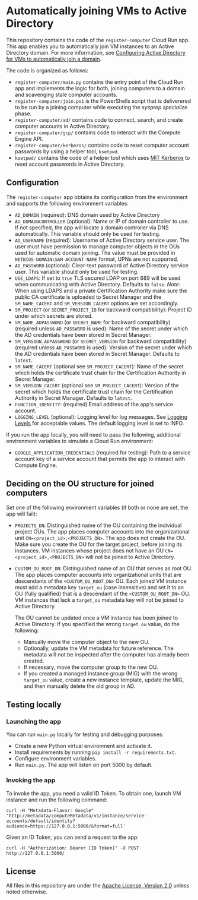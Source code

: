 # Automatically joining VMs to Active Directory

This repository contains the code of the `register-computer` Cloud Run app. This app enables you
to automatically join VM instances to an Active Directory domain. For more information,
see [Configuring Active Directory for VMs to automatically join a domain](https://cloud.google.com/solutions/configuring-active-directory-for-vms-to-automatically-join-the-domain).

The code is organized as follows:

* `register-computer/main.py` contains the entry point of the Cloud Run app and implements the
   logic for both, joining computers to a domain and scavenging stale computer accounts.
* `register-computer/join.ps1` is the PowerShells script that is deliverered to be run by a
   joining computer while executing the _sysprep specialize_ phase.
* `register-computer/ad/` contains code to connect, search, and create computer accounts in
   Active Directory.
* `register-computer/gcp/` contains code to interact with the Compute Engine API.
* `register-computer/kerberos/` contains code to reset computer account passwords by using a
   helper tool, `ksetpwd`.
* `ksetpwd/` contains the code of a helper tool which uses [MIT Kerberos](https://web.mit.edu/kerberos/)
  to reset account passwords in Active Directory.

## Configuration

The `register-computer` app obtains its configuration from the environment and supports the following environment variables:

* `AD_DOMAIN` (required): DNS domain used by Active Directory
* `AD_DOMAINCONTROLLER` (optional): Name or IP of domain controller to use. If not specified, the app will locate a domain controller via DNS automatically. This variable should only be used for testing.
* `AD_USERNAME` (required): Username of Active Directory service user. The user must have permission to manage computer objects in the OUs used for automatic domain joining. The value must be provided in `NETBIOS-DOMAIN\SAM-ACCOUNT-NAME` format, UPNs are not supported.
* `AD_PASSWORD` (optional): Clear-text password of Active Directory service user.  This variable should only be used for testing.
* `USE_LDAPS`: If set to `true` TLS secured LDAP on port 689 will be used when communicating with Active Directory. Defaults to `false`. *Note:* When using LDAPS and a private Certification Authority make sure the public CA certificate is uploaded to Secret Manager and the `SM_NAME_CACERT` and `SM_VERSION_CACERT` options are set accordingly.
* `SM_PROJECT` (or `SECRET_PROJECT_ID` for backward compatibility): Project ID under which secrets are stored.
* `SM_NAME_ADPASSWORD` (or `SECRET_NAME` for backward compatibility) (required unless `AD_PASSWORD` is used): Name of the secret under which the AD credentials have been stored in Secret Manager.
* `SM_VERSION_ADPASSWORD` (or `SECRET_VERSION` for backward compatibility) (required unless `AD_PASSWORD` is used): Version of the secret under which the AD credentials have been stored in Secret Manager. Defaults to `latest`.
* `SM_NAME_CACERT` (optional see `SM_PROJECT_CACERT`): Name of the secret which holds the certificate trust chain for the Certification Authority in Secret Manager.
* `SM_VERSION_CACERT` (optional see `SM_PROJECT_CACERT`): Version of the secret which holds the certificate trust chain for the Certification Authority in Secret Manager. Defaults to `latest`.
* `FUNCTION_IDENTITY`: (required) Email address of the app's service account.
* `LOGGING_LEVEL` (optional): Logging level for log messages. See [Logging Levels](https://docs.python.org/3/library/logging.html#levels) for acceptable values. The default logging level is set to INFO.

If you run the app locally, you will need to pass the following, additional environment variables to simulate a
Cloud Run environment:

* `GOOGLE_APPLICATION_CREDENTIALS` (required for testing): Path to a service account key of a service account that permits the app to interact with Compute Engine. 

## Deciding on the OU structure for joined computers

Set one of the following environment variables (if both or none are set, the app will fail):

* `PROJECTS_DN`: Distinguished name of the OU containing the individual project OUs.
The app places computer accounts into the organizational unit `CN=<project_id>,<PROJECTS_DN>`.
The app does not create the OU. Make sure you create the OU for the target project, before joining its instances.
VM instances whose project does not have an OU `CN=<project_id>,<PROJECTS_DN>` will not be joined to Active Directory.

* `CUSTOM_OU_ROOT_DN`: Distinguished name of an OU that serves as root OU.
The app places computer accounts into organizational units that are descendants of the `<CUSTOM_OU_ROOT_DN>` OU.
Each joined VM instance must add a metadata key `target_ou` (case insensitive) and set it to
an OU (fully qualified) that is a descendant of the `<CUSTOM_OU_ROOT_DN>` OU.
VM instances that lack a `target_ou` metadata key will not be joined to Active Directory.

   The OU cannot be updated once a VM instance has been joined to Active Directory. If you specified the wrong `target_ou` value, do the following:
   * Manually move the computer object to the new OU. 
   * Optionally, update the VM metadata for future reference. The metadata will not be inspected after the computer has already been created.
   * If necessary, move the computer group to the new OU. 
   * If you created a managed instance group (MIG) with the wrong `target_ou` value, create a new instance template, update the MIG, and then manually delete the old group in AD.  

## Testing locally

### Launching the app

You can run `main.py` locally for testing and debugging purposes:

* Create a new Python virtual environment and activate it.
* Install requirements by running `pip install -r requirements.txt`.
* Configure environment variables.
* Run `main.py`. The app will listen on port 5000 by default.

### Invoking the app

To invoke the app, you need a valid ID Token. To obtain one, launch VM instance and run the following command:

`curl -H "Metadata-Flavor: Google" 'http://metadata/computeMetadata/v1/instance/service-accounts/default/identity?audience=https://127.0.0.1:5000/&format=full'`

Given an ID Token, you can send a request to the app:

`curl -H "Authorization: Bearer [ID Token]" -X POST http://127.0.0.1:5000/`

## License

All files in this repository are under the
[Apache License, Version 2.0](LICENSE.txt) unless noted otherwise.
